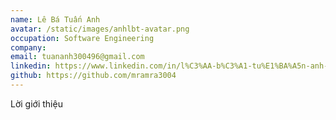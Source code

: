```yaml
---
name: Lê Bá Tuấn Anh
avatar: /static/images/anhlbt-avatar.png
occupation: Software Engineering
company:
email: tuananh300496@gmail.com
linkedin: https://www.linkedin.com/in/l%C3%AA-b%C3%A1-tu%E1%BA%A5n-anh-b9a616120/
github: https://github.com/mramra3004
---
```


Lời giới thiệu
